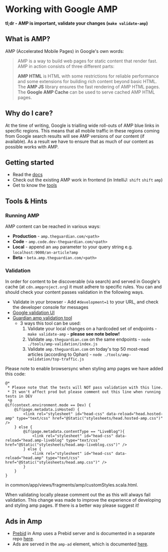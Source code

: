 # Working with Google AMP

**tl;dr - AMP is important, validate your changes (`make validate-amp`)**

## What is AMP?
AMP (Accelerated Mobile Pages) in Google's own words:
> AMP is a way to build web pages for static content that render fast. AMP in action consists of three different parts:
>
> **AMP HTML** is HTML with some restrictions for reliable performance and some extensions for building rich content beyond basic HTML.
> The **AMP JS** library ensures the fast rendering of AMP HTML pages.
> The **Google AMP Cache** can be used to serve cached AMP HTML pages.

## Why do I care?
At the time of writing, Google is trialling wide roll-outs of AMP blue links in specific regions.  This means that all mobile traffic in these regions coming from Google search results will see AMP versions of our content (if available).  As a result we have to ensure that as much of our content as possible works with AMP.

## Getting started
* Read the [docs](https://www.ampproject.org/docs/reference/components)
* Check out the existing AMP work in frontend (in IntelliJ: `shift` `shift` `amp`)
* Get to know the [tools](#tools)

## <a name="tools"></a>Tools & Hints

### Running AMP
AMP content can be reached in various ways:
* **Production** - `amp.theguardian.com/<path>`
* **Code** - `amp.code.dev-theguardian.com/<path>`
* **Local** - append an `amp` parameter to your query string e.g. `localhost:9000/an-article?amp`
* **Beta** - `beta.amp.theguardian.com/<path>`

### Validation
In order for content to be discoverable (via search) and served in Google's cache (at `cdn.ampproject.org`) it must adhere to specific rules.  You can and should check your content passes validation in the following ways.

* Validate in your browser - Add `#development=1` to your URL, and check the developer console for messages
* [Google validation UI](https://validator.ampproject.org/)
* [Guardian amp validation tool](https://github.com/guardian/frontend/tree/main/tools/amp-validation)
    * 3 ways this tool can be used:
        1. Validate your local changes on a hardcoded set of endpoints - `make validate-amp` - **please see note below!**
        2. Validate `amp.theguardian.com` on the same endpoints - `node ./tools/amp-validation/index.js`
        3. Validate `amp.theguardian.com` on today's top 50 most-read articles (according to Ophan) - `node ./tools/amp-validation/top-traffic.js`

Please note to enable browsersync when styling amp pages we have added this code:

```
@*
 * Please note that the tests will NOT pass validation with this line.
 * It won't affect prod but please comment out this line when running tests in DEV
 *@
@if(context.environment.mode == Dev) {
    @if(page.metadata.isHosted) {
        <link rel="stylesheet" id="head-css" data-reload="head.hosted-amp" type="text/css" href="@Static("stylesheets/head.hosted-amp.css")" />
    } else {
        @if(page.metadata.contentType == "LiveBlog"){
            <link rel="stylesheet" id="head-css" data-reload="head.amp-liveblog" type="text/css" href="@Static("stylesheets/head.amp-liveblog.css")" />
        } else {
            <link rel="stylesheet" id="head-css" data-reload="head.amp" type="text/css" href="@Static("stylesheets/head.amp.css")" />
        }
    }
}
```
in common/app/views/fragments/amp/customStyles.scala.html.

When validating locally please comment out the <link> as this will always fail validation.
This change was made to improve the experience of developing and styling amp pages. If there is a better way please suggest it!

## Ads in Amp

* [Prebid](https://prebid.org/) in Amp uses a Prebid server and is documented in a separate repo [here](https://github.com/guardian/prebid-server/tree/main/amp).
* Ads are served in the `amp-ad` element, which is documented [here](https://www.ampproject.org/docs/ads/introduction_ads).
